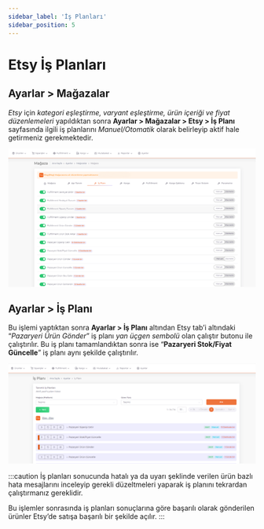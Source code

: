 ```yaml
---
sidebar_label: 'İş Planları'
sidebar_position: 5
---
```



# Etsy İş Planları 

## Ayarlar > Mağazalar 

*Etsy* için *kategori eşleştirme, varyant eşleştirme, ürün içeriği ve fiyat düzenlemeleri* yapıldıktan sonra **Ayarlar > Mağazalar > Etsy > İş Planı** sayfasında ilgili iş planlarını *Manuel/Otomatik* olarak belirleyip aktif hale getirmeniz gerekmektedir. 

![EtsyBusinessPlan](../etsy/img/EtsyBusinessPlanOto.png)

## Ayarlar > İş Planı

Bu işlemi yaptıktan sonra **Ayarlar > İş Planı** altından Etsy tab’i altındaki “*Pazaryeri Ürün Gönder*” iş planı *yan üçgen sembolü* olan çalıştır butonu ile çalıştırılır. Bu iş planı tamamlandıktan sonra ise “**Pazaryeri Stok/Fiyat Güncelle**” iş planı aynı şekilde çalıştırılır. 

![EtsyBusinessPlanOtoProduct](../etsy/img/EtsyBusinessPlanOtoProduct.png)

:::caution
İş planları sonucunda hatalı ya da uyarı şeklinde verilen ürün bazlı hata mesajlarını inceleyip gerekli düzeltmeleri yaparak iş planını tekrardan çalıştırmanız gereklidir. 

Bu işlemler sonrasında iş planları sonuçlarına göre başarılı olarak gönderilen ürünler Etsy’de satışa başarılı bir şekilde açılır. 
:::

